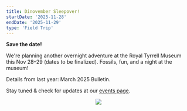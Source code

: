 ```yaml
---
title: Dinovember Sleepover!
startDate: '2025-11-28'
endDate: '2025-11-29'
type: 'Field Trip'
---
```


**Save the date!**

We're planning another overnight adventure at the Royal Tyrrell Museum this Nov 28–29 (dates to be finalized). Fossils, fun, and a night at the museum!

Details from last year: March 2025 Bulletin.

Stay tuned & check for updates at our [events page](https://albertapaleo.org/events/fieldtrips).

<div style="display: flex; align-items: center; justify-content: center; padding-bottom: 8px;"><img src="/fieldTrips/2025/sleepIn-small.png" style="max-width: min(50%, 400px)"></div>
